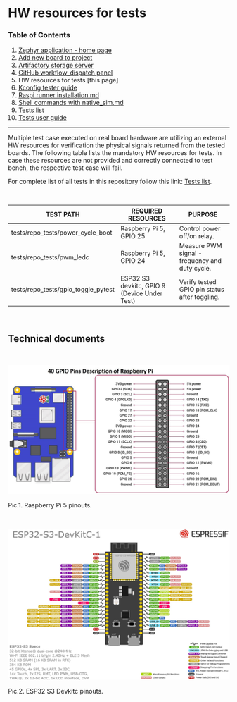 # HW resources for tests

### Table of Contents
1. [Zephyr application - home page](../README.md)
2. [Add new board to project](Add_new_board_to_project.md)
3. [Artifactory storage server](Artifactory_storage_server.md)
4. [GitHub workflow_dispatch panel](Github_workflow_dispatch_panel.md)
5. HW resources for tests [this page]
6. [Kconfig tester guide](Kconfig_tester_guide.md)
7. [Raspi runner installation.md](Raspi_runner_installation.md)
8. [Shell commands with native_sim.md](Shell_commands_with_native_sim.md)
9. [Tests list](Tests_list.md)
10. [Tests user guide](Tests_user_guide.md)
---

Multiple test case executed on real board hardware are utilizing an external HW resources for verification the physical signals returned from the tested boards. The following table lists the mandatory HW resources for tests. In case these resources are not provided and correctly connected to test bench, the respective test case will fail.
<p>
For complete list of all tests in this repository follow this link: <a href="documentation/Tests_list.md">Tests list</a>.</p>

<br/>

<table>
    <thead>
      <th><strong>TEST PATH</strong></th>
      <th><strong>REQUIRED RESOURCES</strong></th>
      <th><strong>PURPOSE</strong></th></tr>
    </thead>
      <tbody>
        <tr>
        <td>tests/repo_tests/power_cycle_boot</td>
        <td>Raspberry Pi 5, GPIO 25</td>
        <td>Control power off/on relay.</td>
        </tr>
        <tr><td>tests/repo_tests/pwm_ledc</td>
        <td>Raspberry Pi 5, GPIO 24</td>
        <td>Measure PWM signal - frequency and duty cycle.</td>
        </tr>
        <tr><td>tests/repo_tests/gpio_toggle_pytest</td>
        <td>ESP32 S3 devkitc, GPIO 9 (Device Under Test)</td>
        <td>Verify tested GPIO pin status after toggling.</td>
        </tr>
      </tbody>
</table>
<br/>

## Technical documents

<br/>

![Raspberry Pi 5 pinout](images/raspi5_pinout.png)

Pic.1. Raspberry Pi 5 pinouts.
<br/>

<br/>

![ESP32 S3 Devkitc pinout](images/esp32s3_pinout.png)

Pic.2. ESP32 S3 Devkitc pinouts.
<br/>
